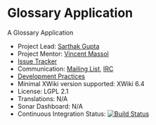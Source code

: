 # Glossary Application

A Glossary Application

* Project Lead: [Sarthak Gupta](http://www.xwiki.org/xwiki/bin/view/XWiki/sgc_072)
* Project Mentor: [Vincent Massol](http://www.xwiki.org/xwiki/bin/view/XWiki/VincentMassol)
* [Issue Tracker](http://jira.xwiki.org/browse/GLOSSARY)
* Communication: [Mailing List](http://dev.xwiki.org/xwiki/bin/view/Community/MailingLists), [IRC](http://dev.xwiki.org/xwiki/bin/view/Community/IRC)
* [Development Practices](http://dev.xwiki.org)
* Minimal XWiki version supported: XWiki 6.4
* License: LGPL 2.1
* Translations: N/A
* Sonar Dashboard: N/A
* Continuous Integration Status: [![Build Status](http://ci.xwiki.org/buildStatus/icon?job=XWikiContrib/application-glossary/master)](http://ci.xwiki.org/view/Contrib/job/XWiki%20Contrib/job/application-glossary/job/master/)
